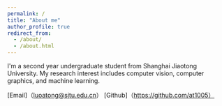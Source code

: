 ```yaml
---
permalink: /
title: "About me"
author_profile: true
redirect_from: 
  - /about/
  - /about.html
---
```


I'm a second year undergraduate student from Shanghai Jiaotong University. My research interest includes computer vision, computer graphics, and machine learning.

[Email]（luoatong@sjtu.edu.cn）
[Github]（https://github.com/at1005）
